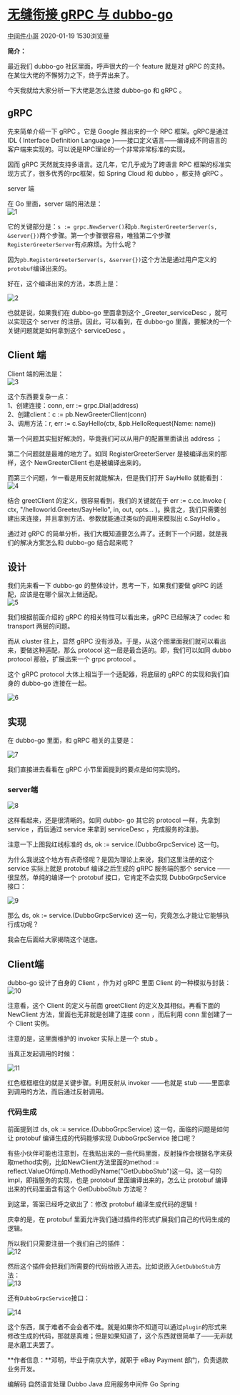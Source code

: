 # [无缝衔接 gRPC 与 dubbo-go](https://developer.aliyun.com/article/742946)

[中间件小哥](https://developer.aliyun.com/profile/g6g63f3lanvck) 2020-01-19 1530浏览量

**简介：**

最近我们 dubbo-go 社区里面，呼声很大的一个 feature 就是对 gRPC 的支持。在某位大佬的不懈努力之下，终于弄出来了。

今天我就给大家分析一下大佬是怎么连接 dubbo-go 和 gRPC 。

## gRPC

先来简单介绍一下 gRPC 。它是 Google 推出来的一个 RPC 框架。gRPC是通过 IDL ( Interface Definition Language )——接口定义语言——编译成不同语言的客户端来实现的。可以说是RPC理论的一个非常非常标准的实现。

因而 gRPC 天然就支持多语言。这几年，它几乎成为了跨语言 RPC 框架的标准实现方式了，很多优秀的rpc框架，如 Spring Cloud 和 dubbo ，都支持 gRPC 。

server 端

在 Go 里面，server 端的用法是：  
![1](../../pic/rpc/dubb-go-adaptive-grpc-a.png "1")

它的关键部分是：`s := grpc.NewServer()`和`pb.RegisterGreeterServer(s, &server{})`两个步骤。第一个步骤很容易，唯独第二个步骤`RegisterGreeterServer`有点麻烦。为什么呢？

因为`pb.RegisterGreeterServer(s, &server{})`这个方法是通过用户定义的`protobuf`编译出来的。

好在，这个编译出来的方法，本质上是：

![2](../../pic/rpc/dubb-go-adaptive-grpc-b.png "2")

也就是说，如果我们在 dubbo-go 里面拿到这个 \_Greeter\_serviceDesc ，就可以实现这个 server 的注册。因此，可以看到，在 dubbo-go 里面，要解决的一个关键问题就是如何拿到这个 serviceDesc 。

## Client 端

Client 端的用法是：  
![3](../../pic/rpc/dubb-go-adaptive-grpc-c.png "3")

这个东西要复杂一点：  
1、创建连接：conn, err := grpc.Dial(address)  
2、创建client：c := pb.NewGreeterClient(conn)  
3、调用方法：r, err := c.SayHello(ctx, &pb.HelloRequest{Name: name})

第一个问题其实挺好解决的，毕竟我们可以从用户的配置里面读出 address ；

第二个问题就是最难的地方了。如同 RegisterGreeterServer 是被编译出来的那样，这个 NewGreeterClient 也是被编译出来的。

而第三个问题，乍一看是用反射就能解决，但是我们打开 SayHello 就能看到：  
![4](../../pic/rpc/dubb-go-adaptive-grpc-d.png "4")

结合 greetClient 的定义，很容易看到，我们的关键就在于 err := c.cc.Invoke ( ctx, "/helloworld.Greeter/SayHello", in, out, opts... )。换言之，我们只需要创建出来连接，并且拿到方法、参数就能通过类似的调用来模拟出 c.SayHello 。

通过对 gRPC 的简单分析，我们大概知道要怎么弄了。还剩下一个问题，就是我们的解决方案怎么和 dubbo-go 结合起来呢？

## 设计

我们先来看一下 dubbo-go 的整体设计，思考一下，如果我们要做 gRPC 的适配，应该是在哪个层次上做适配。  
![5](../../pic/rpc/dubb-go-adaptive-grpc-e.png "5")

我们根据前面介绍的 gRPC 的相关特性可以看出来，gRPC 已经解决了 codec 和 transport 两层的问题。

而从 cluster 往上，显然 gRPC 没有涉及。于是，从这个图里面我们就可以看出来，要做这种适配，那么 protocol 这一层是最合适的。即，我们可以如同 dubbo protocol 那般，扩展出来一个 grpc protocol 。

这个 gRPC protocol 大体上相当于一个适配器，将底层的 gRPC 的实现和我们自身的 dubbo-go 连接在一起。

![6](../../pic/rpc/dubb-go-adaptive-grpc-f.png "6")

## 实现

在 dubbo-go 里面，和 gRPC 相关的主要是：

![7](../../pic/rpc/dubb-go-adaptive-grpc-g.png "7")

我们直接进去看看在 gRPC 小节里面提到的要点是如何实现的。

### server端

![8](../../pic/rpc/dubb-go-adaptive-grpc-h.png "8")

这样看起来，还是很清晰的。如同 dubbo- go 其它的 protocol 一样，先拿到 service ，而后通过 service 来拿到 serviceDesc ，完成服务的注册。

注意一下上图我红线标准的 ds, ok := service.(DubboGrpcService) 这一句。

为什么我说这个地方有点奇怪呢？是因为理论上来说，我们这里注册的这个 service 实际上就是 protobuf 编译之后生成的 gRPC 服务端的那个 service ——很显然，单纯的编译一个 protobuf 接口，它肯定不会实现 DubboGrpcService 接口：

![9](../../pic/rpc/dubb-go-adaptive-grpc-n.png "9")

那么 ds, ok := service.(DubboGrpcService) 这一句，究竟怎么才能让它能够执行成功呢？

我会在后面给大家揭晓这个谜底。

## Client端

dubbo-go 设计了自身的 Client ，作为对 gRPC 里面 Client 的一种模拟与封装：  
![10](../../pic/rpc/dubb-go-adaptive-grpc-i.png "10")

注意看，这个 Client 的定义与前面 greetClient 的定义及其相似。再看下面的 NewClient 方法，里面也无非就是创建了连接 conn ，而后利用 conn 里创建了一个 Client 实例。

注意的是，这里面维护的 invoker 实际上是一个 stub 。

当真正发起调用的时候：

![11](../../pic/rpc/dubb-go-adaptive-grpc-j.png "11")

红色框框框住的就是关键步骤。利用反射从 invoker ——也就是 stub ——里面拿到调用的方法，而后通过反射调用。

### 代码生成

前面提到过 ds, ok := service.(DubboGrpcService) 这一句，面临的问题是如何让 protobuf 编译生成的代码能够实现 DubboGrpcService 接口呢？

有些小伙伴可能也注意到，在我贴出来的一些代码里面，反射操作会根据名字来获取method实例，比如NewClient方法里面的method := reflect.ValueOf(impl).MethodByName("GetDubboStub")这一句。这一句的impl，即指服务的实现，也是 protobuf 里面编译出来的，怎么让 protobuf 编译出来的代码里面含有这个 GetDubboStub 方法呢？

到这里，答案已经呼之欲出了：修改 protobuf 编译生成代码的逻辑！

庆幸的是，在 protobuf 里面允许我们通过插件的形式扩展我们自己的代码生成的逻辑。

所以我们只需要注册一个我们自己的插件：  
![12](../../pic/rpc/dubb-go-adaptive-grpc-k.png "12")

然后这个插件会把我们所需要的代码给嵌入进去。比如说嵌入`GetDubboStub`方法：  
![13](../../pic/rpc/dubb-go-adaptive-grpc-l.png "13")

还有`DubboGrpcService`接口：

![14](../../pic/rpc/dubb-go-adaptive-grpc-m.png "14")

这个东西，属于难者不会会者不难。就是如果你不知道可以通过`plugin`的形式来修改生成的代码，那就是真难；但是如果知道了，这个东西就很简单了——无非就是水磨工夫罢了。

**作者信息：**邓明，毕业于南京大学，就职于 eBay Payment 部门，负责退款业务开发。

编解码 自然语言处理 Dubbo Java 应用服务中间件 Go Spring